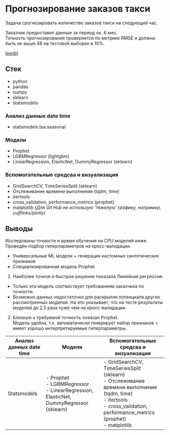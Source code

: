 #  Прогнозирование заказов такси

Задача срогнозировать количество заказов такси на следующий час. 
 
Заказчик предоставил данные за период ок. 6 мес.  
Точность прогнозирования проверяется по метрике RMSE и должна быть не выше 48 на тестовой выборке в 10%.  

[ipynb](https://github.com/sotwra/Portfolio/blob/main/Taxi%20orders%20forecasting/Forecasting_Taxi.ipynb))

## Стек

- python
- pandas
- numpy
- sklearn
- statsmodels

### Анализ данных date time
- statsmodels.tsa.seasonal

### Модели
- Prophet
- LGBMRegressor (lightgbm)
- LinearRegression, ElasticNet, DummyRegressor (sklearn)

### Вспомогательные средсва и визуализация
- GridSearchCV, TimeSeriesSplit (sklearn)
- Отслеживание времени выполнения (tqdm, time)
- itertools
- cross_validation, performance_metrics (prophet)
- matplotlib *(Для Git Hub не использую 'тяжелую' графику, например, cufflinks/plotly)*

## Выводы

Исследованы точности и время обучения на CPU моделей ниже.  
Проведён подбор гиперпараметров на кросс-валидации.
- Универсальные ML модели + генерация кастомных синтетических признаков
- Специализированная модель Prophet

1. Наиболее точное и быстрое решение показала Линейная регрессия.
  - Только эта модель соотвествует требованиям заказчика по точности.
  - Возможно данных недостаточно для раскрытия потенциала других рассмотренных моделей. 
    На это указывает, что на тесте результаты моделей до 2,5 раза хуже чем на кросс-валидации.  

2. Близкую к требуемой точность показал Prophet.  
   Модель удобна, т.к. автоматически генерирует набор признаков + имеет хорошо интерпретируемые гиперпараметры.

| Анализ данных date time | Модели | Вспомогательные средсва и визуализация |
| ----------------------- | ------ | -------------------------------------- |
| Statsmodels | - Prophet <br/> - LGBMRegressor <br/> - LinearRegression, ElasticNet, DummyRegressor (sklearn) | - GridSearchCV, TimeSeriesSplit (sklearn) <br/> - Отслеживание времени выполнения (tqdm, time) <br/> - itertools <br/>  - cross_validation, performance_metrics (prophet) <br/> - matplotlib  
